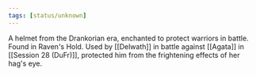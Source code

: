 ```yaml
---
tags: [status/unknown]
---
```


A helmet from the Drankorian era, enchanted to protect warriors in battle. Found in Raven's Hold. Used by [[Delwath]] in battle against [[Agata]] in [[Session 28 (DuFr)]], protected him from the frightening effects of her hag's eye. 